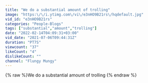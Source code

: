 ```yaml
---
title: "We do a substantial amount of trolling"
image: "https:\/\/i.ytimg.com\/vi\/e3nHO9B21rs\/hqdefault.jpg"
vid_id: "e3nHO9B21rs"
categories: "People-Blogs"
tags: ["substantial","amount","trolling"]
date: "2022-02-14T04:09:31+03:00"
vid_date: "2021-07-06T09:44:31Z"
duration: "PT7S"
viewcount: "37"
likeCount: "4"
dislikeCount: ""
channel: "Flungy Mungy"
---
```

{% raw %}We do a substantial amount of trolling {% endraw %}
